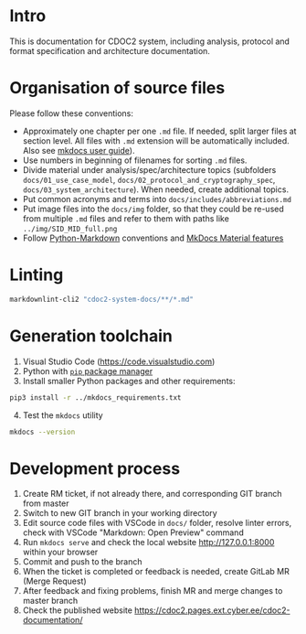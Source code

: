 # Intro

This is documentation for CDOC2 system, including analysis, protocol and format specification and architecture documentation.

# Organisation of source files

Please follow these conventions:

* Approximately one chapter per one `.md` file. If needed, split larger files at section level. All files with `.md` extension will be automatically included. Also see [mkdocs user guide](https://www.mkdocs.org/user-guide/writing-your-docs/)).
* Use numbers in beginning of filenames for sorting `.md` files.
* Divide material under analysis/spec/architecture topics (subfolders `docs/01_use_case_model`, `docs/02_protocol_and_cryptography_spec`, `docs/03_system_architecture`). When needed, create additional topics.
* Put common acronyms and terms into `docs/includes/abbreviations.md`
* Put image files into the `docs/img` folder, so that they could be re-used from multiple `.md` files and refer to them with paths like `../img/SID_MID_full.png`
* Follow [Python-Markdown](https://python-markdown.github.io/#features) conventions and [MkDocs Material features](https://squidfunk.github.io/mkdocs-material/reference/)

# Linting

```bash
markdownlint-cli2 "cdoc2-system-docs/**/*.md"
```

# Generation toolchain

1. Visual Studio Code (<https://code.visualstudio.com>)
2. Python with [`pip` package manager](<https://packaging.python.org/en/latest/tutorials/installing-packages/#ensure-you-can-run-pip-from-the-command-line>)
3. Install smaller Python packages and other requirements:

```bash
pip3 install -r ../mkdocs_requirements.txt
```

4. Test the `mkdocs` utility

```bash
mkdocs --version
```

# Development process

1. Create RM ticket, if not already there, and corresponding GIT branch from master
2. Switch to new GIT branch in your working directory
3. Edit source code files with VSCode in `docs/` folder, resolve linter errors, check with VSCode "Markdown: Open Preview" command
4. Run `mkdocs serve` and check the local website <http://127.0.0.1:8000> within your browser
5. Commit and push to the branch
6. When the ticket is completed or feedback is needed, create GitLab MR (Merge Request)
7. After feedback and fixing problems, finish MR and merge changes to master branch
8. Check the published website <https://cdoc2.pages.ext.cyber.ee/cdoc2-documentation/>
